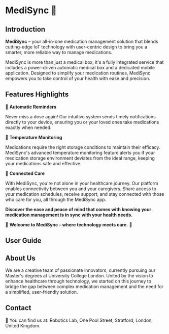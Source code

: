 # MediSync :pill:

## Introduction
**MediSync** – your all-in-one medication management solution that blends cutting-edge IoT technology with user-centric design to bring you a smarter, more reliable way to manage medications.

MediSync is more than just a medical box; it's a fully integrated service that includes a power-driven automatic medical box and a dedicated mobile application. Designed to simplify your medication routines, MediSync empowers you to take control of your health with ease and precision.


## Features Highlights
:pill: **Automatic Reminders** 

Never miss a dose again! Our intuitive system sends timely notifications directly to your device, ensuring you or your loved ones take medications exactly when needed.

:pill: **Temperature Monitoring** 

Medications require the right storage conditions to maintain their efficacy. MediSync's advanced temperature monitoring feature alerts you if your medication storage environment deviates from the ideal range, keeping your medications safe and effective.

:pill: **Connected Care** 

With MediSync, you're not alone in your healthcare journey. Our platform enables connectivity between you and your caregivers. Share access to your medication schedules, receive support, and stay connected with those who care for you, all through the MediSync app.


**Discover the ease and peace of mind that comes with knowing your medication management is in sync with your health needs.**

:cherry_blossom: **Welcome to MediSync – where technology meets care.** :cherry_blossom:

## User Guide





## About Us
We are a creative team of passionate innovators, currently pursuing our Master's degrees at University College London. United by the vision to enhance healthcare through technology, we started on this journey to bridge the gap between complex medication management and the need for a simplified, user-friendly solution.


## Contact
:school: You can find us at: Robotics Lab, One Pool Street, Stratford, London, United Kingdom.